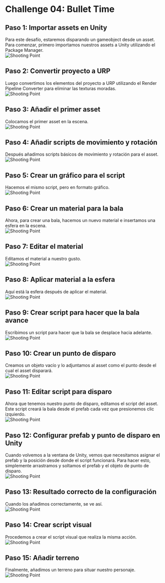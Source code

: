 
# Challenge 04: Bullet Time

## Paso 1: Importar assets en Unity
Para este desafío, estaremos disparando un gameobject desde un asset. Para comenzar, primero importamos nuestros assets a Unity utilizando el Package Manager.  
![Shooting Point](images/shootingpoint(1).pdf-image-000.jpg)

## Paso 2: Convertir proyecto a URP
Luego convertimos los elementos del proyecto a URP utilizando el Render Pipeline Converter para eliminar las texturas moradas.  
![Shooting Point](images/shootingpoint(1).pdf-image-001.jpg)

## Paso 3: Añadir el primer asset
Colocamos el primer asset en la escena.  
![Shooting Point](images/shootingpoint(1).pdf-image-002.jpg)

## Paso 4: Añadir scripts de movimiento y rotación
Después añadimos scripts básicos de movimiento y rotación para el asset.  
![Shooting Point](images/shootingpoint(1).pdf-image-003.jpg)

## Paso 5: Crear un gráfico para el script
Hacemos el mismo script, pero en formato gráfico.  
![Shooting Point](images/shootingpoint(1).pdf-image-004.jpg)

## Paso 6: Crear un material para la bala
Ahora, para crear una bala, hacemos un nuevo material e insertamos una esfera en la escena.  
![Shooting Point](images/shootingpoint(1).pdf-image-005.jpg)

## Paso 7: Editar el material
Editamos el material a nuestro gusto.  
![Shooting Point](images/shootingpoint(1).pdf-image-006.jpg)

## Paso 8: Aplicar material a la esfera
Aquí está la esfera después de aplicar el material.  
![Shooting Point](images/shootingpoint(1).pdf-image-007.jpg)

## Paso 9: Crear script para hacer que la bala avance
Escribimos un script para hacer que la bala se desplace hacia adelante.  
![Shooting Point](images/shootingpoint(1).pdf-image-008.jpg)

## Paso 10: Crear un punto de disparo
Creamos un objeto vacío y lo adjuntamos al asset como el punto desde el cual el asset disparará.  
![Shooting Point](images/shootingpoint(1).pdf-image-009.jpg)

## Paso 11: Editar script para disparo
Ahora que tenemos nuestro punto de disparo, editamos el script del asset. Este script creará la bala desde el prefab cada vez que presionemos clic izquierdo.  
![Shooting Point](images/shootingpoint(1).pdf-image-010.jpg)

## Paso 12: Configurar prefab y punto de disparo en Unity
Cuando volvemos a la ventana de Unity, vemos que necesitamos asignar el prefab y la posición desde donde el script funcionará. Para hacer esto, simplemente arrastramos y soltamos el prefab y el objeto de punto de disparo.  
![Shooting Point](images/shootingpoint(1).pdf-image-011.jpg)

## Paso 13: Resultado correcto de la configuración
Cuando los añadimos correctamente, se ve así.  
![Shooting Point](images/shootingpoint(1).pdf-image-012.jpg)

## Paso 14: Crear script visual
Procedemos a crear el script visual que realiza la misma acción.  
![Shooting Point](images/shootingpoint(1).pdf-image-013.jpg)

## Paso 15: Añadir terreno
Finalmente, añadimos un terreno para situar nuestro personaje.  
![Shooting Point](images/shootingpoint(1).pdf-image-014.jpg)

